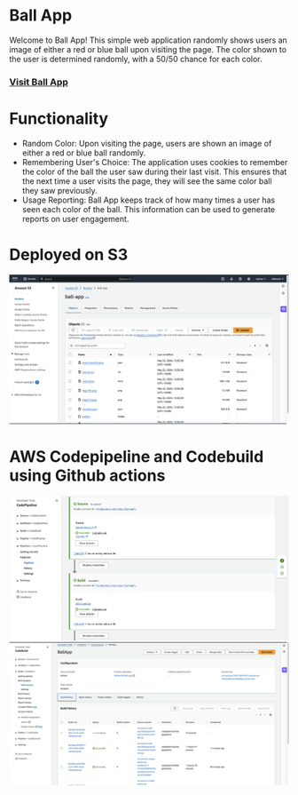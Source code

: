 # Ball App
Welcome to Ball App! This simple web application randomly shows users an image of either a red or blue ball upon visiting the page. The color shown to the user is determined randomly, with a 50/50 chance for each color.

### [Visit Ball App](http://ball-app.s3-website-ap-southeast-2.amazonaws.com/)


# Functionality
* Random Color: Upon visiting the page, users are shown an image of either a red or blue ball randomly.
* Remembering User's Choice: The application uses cookies to remember the color of the ball the user saw during their last visit. This ensures that the next time a user visits the page, they will see the same color ball they saw previously.
* Usage Reporting: Ball App keeps track of how many times a user has seen each color of the ball. This information can be used to generate reports on user engagement.

# Deployed on S3
![alt text](image.png)

# AWS Codepipeline and Codebuild using Github actions
![alt text](<Screen Shot 2024-05-22 at 12.42.08 pm.png>) 
![alt text](<Screen Shot 2024-05-22 at 12.50.52 pm.png>)
